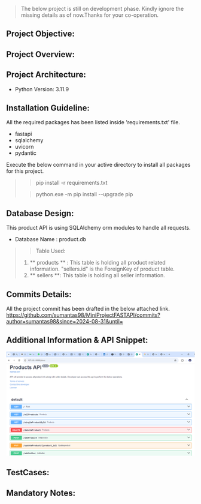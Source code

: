 >The below project is still on development phase. Kindly ignore the missing details as of now.Thanks for your co-operation.

## Project Objective:

## Project Overview:

## Project Architecture:
* Python Version: 3.11.9

## Installation Guideline:
All the required packages has been listed inside 'requirements.txt' file.
* fastapi
* sqlalchemy
* uvicorn
* pydantic

Execute the below command in your active directory to install all packages for this project.
>> pip install -r requirements.txt
>  
>>python.exe -m pip install --upgrade pip
## Database Design:
This product API is using SQLAlchemy orm modules to handle all requests.
* Database Name : product.db
>> Table Used: 
> 1. ** products ** : This table is holding all product related information. "sellers.id" is the ForeignKey of product table. 
> 2. ** sellers **: This table is holding all seller information.
## Commits Details:
All the project commit has been drafted in the below attached link.
https://github.com/sumantas98/MiniProjectFASTAPI/commits?author=sumantas98&since=2024-08-31&until=

## Additional Information & API Snippet:
![img.png](img.png)
## TestCases:

## Mandatory Notes: